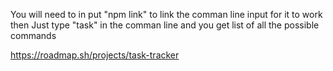 You will need to in put "npm link" to link the comman line input for it to work then
Just type "task" in the comman line and you get list of all the possible commands

https://roadmap.sh/projects/task-tracker

